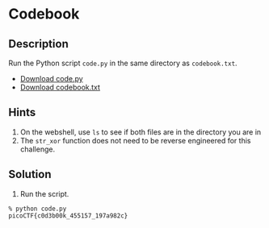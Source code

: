 # Codebook
## Description
Run the Python script ```code.py``` in the same directory as ```codebook.txt```.
* [Download code.py](code.py)
* [Download codebook.txt](codebook.txt)
## Hints
1. On the webshell, use ```ls``` to see if both files are in the directory you are in
2. The ```str_xor``` function does not need to be reverse engineered for this challenge.
## Solution
1. Run the script.
```
% python code.py
picoCTF{c0d3b00k_455157_197a982c}
```
